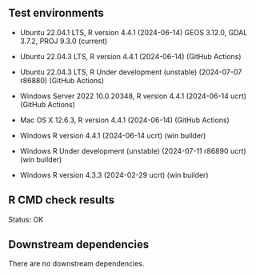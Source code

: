 ## Test environments
* Ubuntu 22.04.1 LTS, R version 4.4.1 (2024-06-14) GEOS 3.12.0, GDAL 3.7.2, PROJ 9.3.0 (current)

* Ubuntu 22.04.3 LTS, R version 4.4.1 (2024-06-14) (GitHub Actions)
* Ubuntu 22.04.3 LTS,  R Under development (unstable) (2024-07-07 r86880) (GitHub Actions)
* Windows Server 2022 10.0.20348, R version 4.4.1 (2024-06-14 ucrt) (GitHub Actions)
* Mac OS X 12.6.3, R version 4.4.1 (2024-06-14) (GitHub Actions)

* Windows R version 4.4.1 (2024-06-14 ucrt) (win builder)
* Windows R Under development (unstable) (2024-07-11 r86890 ucrt) (win builder) 
* Windows R version 4.3.3 (2024-02-29 ucrt) (win builder)

## R CMD check results
Status: OK

## Downstream dependencies
There are no downstream dependencies.

